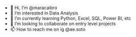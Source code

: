 - 👋 Hi, I’m @maracaibro
- 👀 I’m interested in Data Analysis
- 🌱 I’m currently learning Python, Excel, SQL, Power BI, etc
- 💞️ I’m looking to collaborate on entry level projects
- 📫 How to reach me on ig @ae.soto

<!---
maracaibro/maracaibro is a ✨ special ✨ repository because its `README.md` (this file) appears on your GitHub profile.
You can click the Preview link to take a look at your changes.
--->
